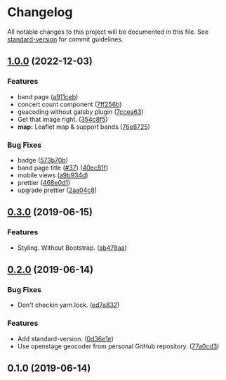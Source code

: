 # Changelog

All notable changes to this project will be documented in this file. See [standard-version](https://github.com/conventional-changelog/standard-version) for commit guidelines.

## [1.0.0](https://github.com/Juuro/concerts/compare/v0.3.0...v1.0.0) (2022-12-03)


### Features

* band page ([a911ceb](https://github.com/Juuro/concerts/commit/a911ceb085fc5ef05442e6bf316eeee5443b6f46))
* concert count component ([7ff256b](https://github.com/Juuro/concerts/commit/7ff256b0b3be024ccbae5a7454f9e171d3543a59))
* geacoding without gatsby plugin ([7ccea63](https://github.com/Juuro/concerts/commit/7ccea63ed96baf4cc352a2fad698153b826504e1))
* Get that image right. ([354c8f5](https://github.com/Juuro/concerts/commit/354c8f5884cd41dcc96adfb4118642ea36345285))
* **map:** Leaflet map & support bands ([76e8725](https://github.com/Juuro/concerts/commit/76e8725e371aa6c3f67e0a8fa439964bfaafe1c9))


### Bug Fixes

* badge ([573b70b](https://github.com/Juuro/concerts/commit/573b70b1ca6fac9e37613b1a9a7da32fc79794bf))
* band page title ([#37](https://github.com/Juuro/concerts/issues/37)) ([40ec81f](https://github.com/Juuro/concerts/commit/40ec81f245200db85882871165cd49ab5ce66fdb))
* mobile views ([a9b934d](https://github.com/Juuro/concerts/commit/a9b934d026b4d53fc07781b2a4bfb436935719af))
* prettier ([468e0d1](https://github.com/Juuro/concerts/commit/468e0d1d06d793e3e28dc2db80d6371a86ea418f))
* upgrade prettier ([2aa04c8](https://github.com/Juuro/concerts/commit/2aa04c86272547b1d03998904e404491410f74f4))

## [0.3.0](https://github.com/gatsbyjs/gatsby-starter-default/compare/v0.2.0...v0.3.0) (2019-06-15)

### Features

- Styling. Without Bootstrap. ([ab478aa](https://github.com/gatsbyjs/gatsby-starter-default/commit/ab478aa))

## [0.2.0](https://github.com/gatsbyjs/gatsby-starter-default/compare/v0.1.0...v0.2.0) (2019-06-14)

### Bug Fixes

- Don't checkin yarn.lock. ([ed7a832](https://github.com/gatsbyjs/gatsby-starter-default/commit/ed7a832))

### Features

- Add standard-version. ([0d36e1e](https://github.com/gatsbyjs/gatsby-starter-default/commit/0d36e1e))
- Use openstage geocoder from personal GitHub repository. ([77a0cd3](https://github.com/gatsbyjs/gatsby-starter-default/commit/77a0cd3))

## 0.1.0 (2019-06-14)
